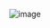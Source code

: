 ![image](https://user-images.githubusercontent.com/65757425/167268218-e220aea5-2299-4231-bf59-445d90951e4a.png)
